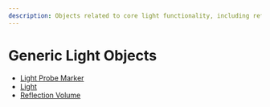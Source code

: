 ```yaml
---
description: Objects related to core light functionality, including reflection and light probe volumes.
---
```


# Generic Light Objects

* [Light Probe Marker](light-probe-marker.md)
* [Light](light.md)
* [Reflection Volume](reflection-volume.md)